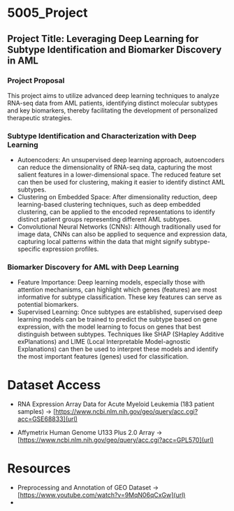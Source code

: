 # 5005_Project

## Project Title: Leveraging Deep Learning for Subtype Identification and Biomarker Discovery in AML

### Project Proposal 
This project aims to utilize advanced deep learning techniques to analyze RNA-seq data from AML patients, identifying distinct molecular subtypes and key biomarkers, thereby facilitating the development of personalized therapeutic strategies.

### Subtype Identification and Characterization with Deep Learning
- Autoencoders: An unsupervised deep learning approach, autoencoders can reduce the dimensionality of RNA-seq data, capturing the most salient features in a lower-dimensional space. The reduced feature set can then be used for clustering, making it easier to identify distinct AML subtypes.
- Clustering on Embedded Space: After dimensionality reduction, deep learning-based clustering techniques, such as deep embedded clustering, can be applied to the encoded representations to identify distinct patient groups representing different AML subtypes.
- Convolutional Neural Networks (CNNs): Although traditionally used for image data, CNNs can also be applied to sequence and expression data, capturing local patterns within the data that might signify subtype-specific expression profiles.
### Biomarker Discovery for AML with Deep Learning
- Feature Importance: Deep learning models, especially those with attention mechanisms, can highlight which genes (features) are most informative for subtype classification. These key features can serve as potential biomarkers.
- Supervised Learning: Once subtypes are established, supervised deep learning models can be trained to predict the subtype based on gene expression, with the model learning to focus on genes that best distinguish between subtypes. Techniques like SHAP (SHapley Additive exPlanations) and LIME (Local Interpretable Model-agnostic Explanations) can then be used to interpret these models and identify the most important features (genes) used for classification.

# Dataset Access

- RNA Expression Array Data for Acute Myeloid Leukemia (183 patient samples) -> [https://www.ncbi.nlm.nih.gov/geo/query/acc.cgi?acc=GSE68833](url)

- Affymetrix Human Genome U133 Plus 2.0 Array -> [https://www.ncbi.nlm.nih.gov/geo/query/acc.cgi?acc=GPL570](url)

# Resources

- Preprocessing and Annotation of GEO Dataset -> [https://www.youtube.com/watch?v=9MqN06qCxGw](url)
- 
